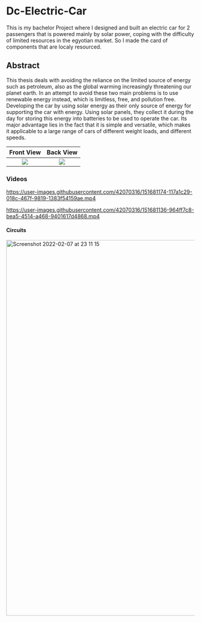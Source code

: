 # Dc-Electric-Car
This is my bachelor Project where I designed and built an electric car for 2 passengers that is powered mainly by solar power, coping with the difficulty of limited resources in the egyotian market. So I made the card of components that are localy resourced. 

## Abstract
This thesis deals with avoiding the reliance on the limited source of energy such as
petroleum, also as the global warming increasingly threatening our planet earth. In an attempt to
avoid these two main problems is to use renewable energy instead, which is limitless, free, and
pollution free. Developing the car by using solar energy as their only source of energy for
supporting the car with energy. Using solar panels, they collect it during the day for storing this
energy into batteries to be used to operate the car. Its major advantage lies in the fact that it is
simple and versatile, which makes it applicable to a large range of cars of different weight loads,
and different speeds.


Front View             |  Back View
:-------------------------:|:-------------------------:
![](https://user-images.githubusercontent.com/42070316/151105597-5b32b3e6-4542-4a1f-9220-77e5b71d54d5.JPG)  |  ![](https://user-images.githubusercontent.com/42070316/151106114-4ffe4721-8336-4ac4-b7e9-afb44baa3370.JPG)


### Videos

https://user-images.githubusercontent.com/42070316/151681174-117a1c29-018c-467f-9819-1383f54159ae.mp4

https://user-images.githubusercontent.com/42070316/151681136-964ff7c8-bea5-4514-a468-9401617d4868.mp4

#### Circuits

<img width="1002" alt="Screenshot 2022-02-07 at 23 11 15" src="https://user-images.githubusercontent.com/42070316/152880803-9f8c50e5-16a2-4c1f-81af-c3535770dcd2.png">
